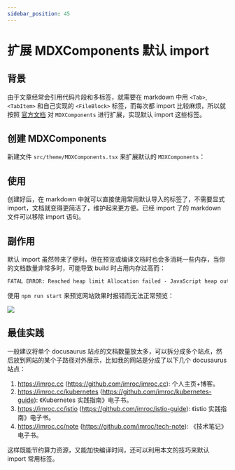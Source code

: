 ```yaml
---
sidebar_position: 45
---
```


# 扩展 MDXComponents 默认 import

## 背景

由于文章经常会引用代码片段和多标签，就需要在 markdown 中用 `<Tab>`, `<TabItem>` 和自己实现的 `<FileBlock>` 标签，而每次都 import 比较麻烦，所以就按照 [官方文档](https://docusaurus.io/docs/markdown-features/react#mdx-component-scope) 对 `MDXComponents` 进行扩展，实现默认 import 这些标签。

## 创建 MDXComponents

新建文件 `src/theme/MDXComponents.tsx` 来扩展默认的 `MDXComponents`：

<FileBlock showLineNumbers file="MDXComponents.tsx" title="src/theme/MDXComponents.tsx" />

## 使用

创建好后，在 markdown 中就可以直接使用常用默认导入的标签了，不需要显式 import，文档就变得更简洁了，维护起来更方便。已经 import 了的 markdown 文件可以移除 import 语句。

## 副作用

默认 import 虽然带来了便利，但在预览或编译文档时也会多消耗一些内存，当你的文档数量非常多时，可能导致 build 时占用内存过高而：

```txt
FATAL ERROR: Reached heap limit Allocation failed - JavaScript heap out of memory
```

使用 `npm run start` 来预览网站效果时报错而无法正常预览：

![](https://image-host-1251893006.cos.ap-chengdu.myqcloud.com/2023%2F10%2F10%2F20231010143950.png)

## 最佳实践

一般建议将单个 docusaurus 站点的文档数量放太多，可以拆分成多个站点，然后放到网站的某个子路径对外展示，比如我的网站是分成了以下几个 docusaurus 站点：
1. https://imroc.cc (https://github.com/imroc/imroc.cc): 个人主页+博客。
2. https://imroc.cc/kubernetes (https://github.com/imroc/kubernetes-guide): 《Kubernetes 实践指南》电子书。
3. https://imroc.cc/istio (https://github.com/imroc/istio-guide): 《istio 实践指南》电子书。
4. https://imroc.cc/note (https://github.com/imroc/tech-note): 《技术笔记》电子书。

这样既能节约算力资源，又能加快编译时间，还可以利用本文的技巧来默认 import 常用标签。
